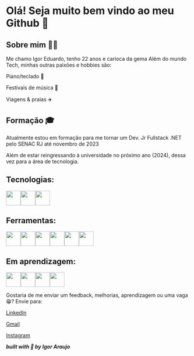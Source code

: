 # Olá! Seja muito bem vindo ao meu Github 👋

  ## Sobre mim 🙋‍♂️
Me chamo Igor Eduardo, tenho 22 anos e carioca da gema 
Além do mundo Tech, minhas outras paixões e hobbies são: 

  Piano/teclado 🎹
  
  Festivais de música 🎼
  
  Viagens & praias ✈️

  ## Formação 🎓
Atualmente estou em formação para me tornar um Dev. Jr Fullstack .NET pelo SENAC RJ até novembro de 2023

Além de estar reingressando à universidade no próximo ano (2024), dessa vez para a área de tecnologia.

## Tecnologias:
<img src="https://cdn.jsdelivr.net/gh/devicons/devicon/icons/html5/html5-original-wordmark.svg" width="40" height="40"/><img src="https://cdn.jsdelivr.net/gh/devicons/devicon/icons/javascript/javascript-original.svg" width="40" height="40"/><img src="https://cdn.jsdelivr.net/gh/devicons/devicon/icons/css3/css3-original-wordmark.svg" width="40" height="40"/>

## Ferramentas:
<img src="https://cdn.jsdelivr.net/gh/devicons/devicon/icons/amazonwebservices/amazonwebservices-original-wordmark.svg" width="40" height="40"/><img src="https://cdn.jsdelivr.net/gh/devicons/devicon/icons/vscode/vscode-original.svg" width="40" height="40"/><img src="https://cdn.jsdelivr.net/gh/devicons/devicon/icons/bootstrap/bootstrap-original-wordmark.svg" width="40" height="40"/><img src="https://cdn.jsdelivr.net/gh/devicons/devicon/icons/canva/canva-original.svg" width="40" height="40"/><img src="https://cdn.jsdelivr.net/gh/devicons/devicon/icons/figma/figma-original.svg" width="40" height="40"/><img src="https://cdn.jsdelivr.net/gh/devicons/devicon/icons/trello/trello-plain.svg" width="40" height="40"/>

## Em aprendizagem:
<img src="https://cdn.jsdelivr.net/gh/devicons/devicon/icons/csharp/csharp-original.svg" width="40" height="40"/><img src="https://cdn.jsdelivr.net/gh/devicons/devicon/icons/dot-net/dot-net-plain-wordmark.svg" width="40" height="40"/><img src="https://cdn.jsdelivr.net/gh/devicons/devicon/icons/git/git-original.svg" width="40" height="40"/><img src="https://cdn.jsdelivr.net/gh/devicons/devicon/icons/visualstudio/visualstudio-plain.svg" width="40" height="40"/>

Gostaria de me enviar um feedback, melhorias, aprendizagem ou uma vaga😁?
Envie para:

[LinkedIn](https://www.linkedin.com/in/igoedw/)

[Gmail](igoreduaraujo@gmail.com)

[Instagram](https://www.instagram.com/igoedw/)

***built with 💟 by Igor Araujo***
